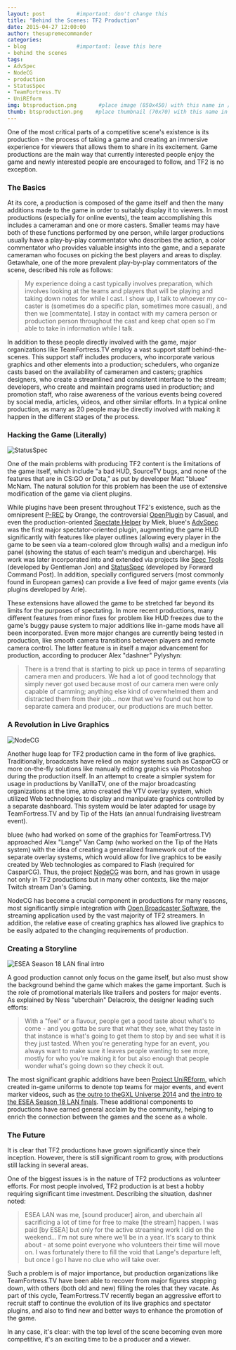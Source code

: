 ```yaml
---
layout: post          #important: don't change this
title: "Behind the Scenes: TF2 Production"
date: 2015-04-27 12:00:00
author: thesupremecommander
categories:
- blog                #important: leave this here
- behind the scenes
tags:
- AdvSpec
- NodeCG
- production
- StatusSpec
- TeamFortress.TV
- UniREform
img: btsproduction.png       #place image (850x450) with this name in /assets/img/blog/
thumb: btsproduction.png    #place thumbnail (70x70) with this name in /assets/img/blog/thumbs/
---
```

One of the most critical parts of a competitive scene's existence is its production - the process of taking a game and creating an immersive experience for viewers that allows them to share in its excitement. Game productions are the main way that currently interested people enjoy the game and newly interested people are encouraged to follow, and TF2 is no exception.

<!--more-->

### The Basics

At its core, a production is composed of the game itself and then the many additions made to the game in order to suitably display it to viewers. In most productions (especially for online events), the team accomplishing this includes a cameraman and one or more casters. Smaller teams may have both of these functions performed by one person, while larger productions usually have a play-by-play commentator who describes the action, a color commentator who provides valuable insights into the game, and a separate cameraman who focuses on picking the best players and areas to display. Getawhale, one of the more prevalent play-by-play commentators of the scene, described his role as follows:

> My experience doing a cast typically involves preparation, which involves looking at the teams and players that will be playing and taking down notes for while I cast. I show up, I talk to whoever my co-caster is (sometimes do a specific plan, sometimes more casual), and then we [commentate]. I stay in contact with my camera person or production person throughout the cast and keep chat open so I'm able to take in information while I talk.

In addition to these people directly involved with the game, major organizations like TeamFortress.TV employ a vast support staff behind-the-scenes. This support staff includes producers, who incorporate various graphics and other elements into a production; schedulers, who organize casts based on the availability of cameramen and casters; graphics designers, who create a streamlined and consistent interface to the stream; developers, who create and maintain programs used in production; and promotion staff, who raise awareness of the various events being covered by social media, articles, videos, and other similar efforts. In a typical online production, as many as 20 people may be directly involved with making it happen in the different stages of the process.

### Hacking the Game (Literally)

![StatusSpec](/assets/img/other/bts/production/statusspec.jpg)

One of the main problems with producing TF2 content is the limitations of the game itself, which include "a bad HUD, SourceTV bugs, and none of the features that are in CS:GO or Dota," as put by developer Matt "bluee" McNam. The natural solution for this problem has been the use of extensive modification of the game via client plugins.

While plugins have been present throughout TF2's existence, such as the omnipresent [P-REC](https://bitbucket.org/olegko/p-rec) by Orange, the controversial [OpenPlugin](https://github.com/CasualX/OpenPlugin) by Casual, and even the production-oriented [Spectate Helper](https://github.com/miek/spectate_helper_plugin) by Miek, bluee's [AdvSpec](https://github.com/MattMcNam/advspec) was the first major spectator-oriented plugin, augmenting the game HUD significantly with features like player outlines (allowing every player in the game to be seen via a team-colored glow through walls) and a medigun info panel (showing the status of each team's medigun and ubercharge). His work was later incorporated into and extended via projects like [Spec Tools](https://teamfortress.tv/thread/17283/spec-tools) (developed by Gentleman Jon) and [StatusSpec](https://github.com/fwdcp/StatusSpec) (developed by Forward Command Post). In addition, specially configured servers (most commonly found in European games) can provide a live feed of major game events (via plugins developed by Arie).

These extensions have allowed the game to be stretched far beyond its limits for the purposes of spectating. In more recent productions, many different features from minor fixes for problem like HUD freezes due to the game's buggy pause system to major additions like in-game mods have all been incorporated. Even more major changes are currently being tested in production, like smooth camera transitions between players and remote camera control. The latter feature is in itself a major advancement for production, according to producer Alex "dashner" Pylyshyn:

> There is a trend that is starting to pick up pace in terms of separating camera men and producers. We had a lot of good technology that simply never got used because most of our camera men were only capable of camming; anything else kind of overwhelmed them and distracted them from their job... now that we've found out how to separate camera and producer, our productions are much better.

### A Revolution in Live Graphics

![NodeCG](/assets/img/other/bts/production/nodecg.jpg)

Another huge leap for TF2 production came in the form of live graphics. Traditionally, broadcasts have relied on major systems such as CasparCG or more on-the-fly solutions like manually editing graphics via Photoshop during the production itself. In an attempt to create a simpler system for usage in productions by VanillaTV, one of the major broadcasting organizations at the time, atmo created the VTV overlay system, which utilized Web technologies to display and manipulate graphics controlled by a separate dashboard. This system would be later adapted for usage by TeamFortress.TV and by Tip of the Hats (an annual fundraising livestream event).

bluee (who had worked on some of the graphics for TeamFortress.TV) approached Alex "Lange" Van Camp (who worked on the Tip of the Hats system) with the idea of creating a generalized framework out of the separate overlay systems, which would allow for live graphics to be easily created by Web technologies as compared to Flash (required for CasparCG). Thus, the project [NodeCG](https://github.com/nodecg/nodecg) was born, and has grown in usage not only in TF2 productions but in many other contexts, like the major Twitch stream Dan's Gaming.

NodeCG has become a crucial component in productions for many reasons, most significantly simple integration with [Open Broadcaster Software](https://obsproject.com/), the streaming application used by the vast majority of TF2 streamers. In addition, the relative ease of creating graphics has allowed live graphics to be easily adpated to the changing requirements of production.

### Creating a Storyline

![ESEA Season 18 LAN final intro](/assets/img/other/bts/production/eseaintro.jpg)

A good production cannot only focus on the game itself, but also must show the background behind the game which makes the game important. Such is the role of promotional materials like trailers and posters for major events. As explained by Ness "uberchain" Delacroix, the designer leading such efforts:

> With a "feel" or a flavour, people get a good taste about what's to come - and you gotta be sure that what they see, what they taste in that instance is what's going to get them to stop by and see what it is they just tasted. When you're generating hype for an event, you always want to make sure it leaves people wanting to see more, mostly for who you're making it for but also enough that people wonder what's going down so they check it out.

The most significant graphic additions have been [Project UniREform](https://github.com/fwdcp/UniREform), which created in-game uniforms to denote top teams for major events, and event marker videos, such as [the outro to theGXL Universe 2014](https://www.youtube.com/watch?v=A3c2b6KRyHE) and [the intro to the ESEA Season 18 LAN finals](https://www.youtube.com/watch?v=zk6DBEGZfHI). These additional components to productions have earned general acclaim by the community, helping to enrich the connection between the games and the scene as a whole.

### The Future

It is clear that TF2 productions have grown significantly since their inception. However, there is still significant room to grow, with productions still lacking in several areas.

One of the biggest issues is in the nature of TF2 productions as volunteer efforts. For most people involved, TF2 production is at best a hobby requiring significant time investment. Describing the situation, dashner noted:

> ESEA LAN was me, [sound producer] airon, and uberchain all sacrificing a lot of time for free to make [the stream] happen. I was paid [by ESEA] but only for the active streaming work I did on the weekend... I'm not sure where we'll be in a year. It's scary to think about - at some point everyone who volunteers their time will move on. I was fortunately there to fill the void that Lange's departure left, but once I go I have no clue who will take over.

Such a problem is of major importance, but production organizations like TeamFortress.TV have been able to recover from major figures stepping down, with others (both old and new) filling the roles that they vacate. As part of this cycle, TeamFortress.TV recently began an aggressive effort to recruit staff to continue the evolution of its live graphics and spectator plugins, and also to find new and better ways to enhance the promotion of the game.

In any case, it's clear: with the top level of the scene becoming even more competitive, it's an exciting time to be a producer and a viewer.
